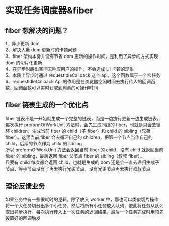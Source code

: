 # 实现任务调度器&fiber

## fiber 想解决的问题？

1、异步更新 dom  
2、解决大量 dom 更新时的卡顿问题  
3、fiber 架构本身并没有节省 dom 更新的操作时间，是利用了异步的方式实现 dom 的切片化更新  
4、在异步时腾出空间去响应用户的操作，不会造成 UI 卡顿的现象  
5、本质上异步时通过 requestIdleCallback 这个 api，这个函数属于一个宏任务  
6、requestIdleCallback Api 的作用是在浏览器空闲时间去执行传入的回调函数，回调函数可以实时获取到剩余的可操作时间

## fiber 链表生成的一个优化点

fiber 链表不是一开始就生成一个完整的链表，而是一边执行更新一边生成链表。  
每次执行 preformOfWorkUnit 方法时，会先生成同级的 fiber，也就是只会去循环 children，生成当前 fiber 的 child（子 fiber）和 child 的 sibling（兄弟 fiber）。这里当前 fiber 会去循环自己的 children，把第一个节点当作自己的 child，后续的节点作为 child 的 sibling  
所以 preformOfWorkUnit 方法会返回当前 fiber 的 child，没有 child 就返回当前 fiber 的 sibling，最后返回 fiber 父节点 fiber 的 sibling（叔叔 fiber）。  
只要有 child 每次都会返回 child，也就是生成的 dom 还是会一直去递归生成子节点，等子节点没有了再去执行兄弟节点，没有兄弟节点再去执行叔叔节点

## 理论反馈业务

如果业务中有一些很耗时的逻辑，除了放入 worker 中，那也可以类似切片操作  
将一个大任务切分出多个小任务，然后将所有小任务放入队列，依此将任务从队列取出异步执行，每次执行传入上一次任务的返回结果，最后一个任务完成时用预先设置好的回调触发
